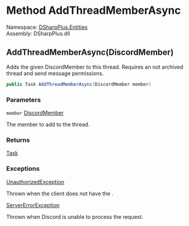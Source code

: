# Method AddThreadMemberAsync

Namespace: [DSharpPlus.Entities](DSharpPlus.Entities.md)  
Assembly: DSharpPlus.dll

## <a id="DSharpPlus_Entities_DiscordThreadChannel_AddThreadMemberAsync_DSharpPlus_Entities_DiscordMember_"></a>AddThreadMemberAsync\(DiscordMember\)

Adds the given DiscordMember to this thread. Requires an not archived thread and send message permissions.

```csharp
public Task AddThreadMemberAsync(DiscordMember member)
```

### Parameters

`member` [DiscordMember](DSharpPlus.Entities.DiscordMember.md)

The member to add to the thread.

### Returns

[Task](https://learn.microsoft.com/dotnet/api/system.threading.tasks.task)

### Exceptions

[UnauthorizedException](DSharpPlus.Exceptions.UnauthorizedException.md)

Thrown when the client does not have the <xref href="DSharpPlus.Permissions.SendMessages" data-throw-if-not-resolved="false"></xref>.

[ServerErrorException](DSharpPlus.Exceptions.ServerErrorException.md)

Thrown when Discord is unable to process the request.

